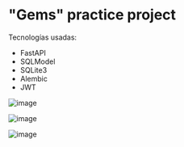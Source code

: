 # "Gems" practice project


Tecnologías usadas:

- FastAPI
- SQLModel
- SQLite3
- Alembic
- JWT

![image](https://github.com/dannyverap/Gems/assets/23703724/cb0103ee-128b-4b72-b46c-3dcee191cb42)

![image](https://github.com/dannyverap/Gems/assets/23703724/af5068eb-b545-4575-91c5-92fdc82f3a5e)

![image](https://github.com/dannyverap/Gems/assets/23703724/f0ea3b0f-6571-44ad-8291-30f2bc267905)

